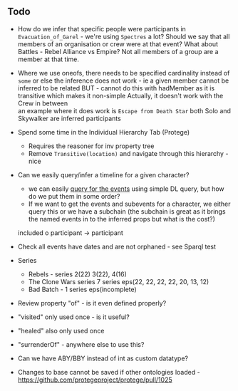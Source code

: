 
## Todo

* How do we infer that specific people were participants in `Evacuation_of_Garel` - we're using `Spectres` a lot?
  Should we say that all members of an organisation or crew were at that event? What about Battles - Rebel Alliance vs Empire?
  Not all members of a group are a member at that time.

*  Where we use oneofs, there needs to be specified cardinality instead of `some`
   or else the inference does not work - ie a given member cannot be inferred to be related
   BUT - cannot do this with hadMember as it is transitive which makes it non-simple
   Actually, it doesn't work with the Crew in between  
   an example where it does work is `Escape from Death Star` both Solo and Skywalker are inferred participants

* Spend some time in the Individual Hierarchy Tab (Protege)
    * Requires the reasoner for inv property tree
    * Remove `Transitive(location)` and navigate through this hierarchy - nice

* Can we easily query/infer a timeline for a given character?
    * we can easily [query for the events](docs/events.md) using simple DL query, but how do we put them in some order?
    * If we want to get the events and subevents for a character, we either query this or we have
      a subchain (the subchain is great as it brings the named events in to the inferred props but what is the cost?)


    included o participant -> participant


* Check all events have dates and are not orphaned - see Sparql test

* Series
    * Rebels - series 2(22) 3(22), 4(16)
    * The Clone Wars series 7 series eps(22, 22, 22, 22, 20, 13, 12)
    * Bad Batch - 1 series eps(incomplete)

* Review property "of" - is it even defined properly?

* "visited" only used once - is it useful?

* "healed" also only used once

* "surrenderOf" - anywhere else to use this?

* Can we have ABY/BBY instead of int as custom datatype?


* Changes to base cannot be saved if other ontologies loaded - https://github.com/protegeproject/protege/pull/1025
